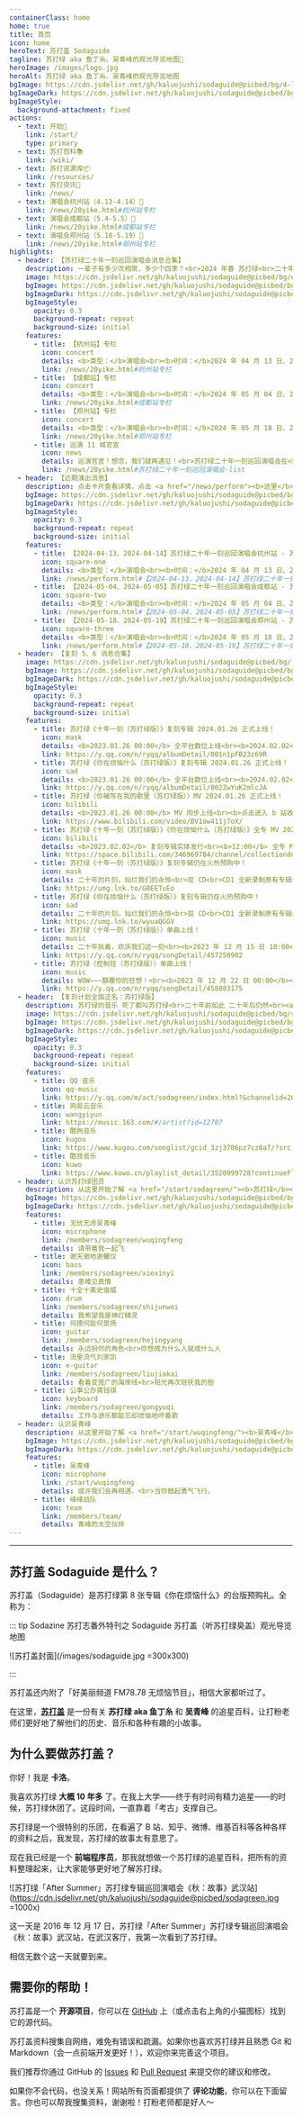 ```yaml
---
containerClass: home
home: true
title: 首页
icon: home
heroText: 苏打盖 Sodaguide
tagline: 苏打绿 aka 鱼丁糸、吴青峰的观光导览地图🧭
heroImage: /images/logo.jpg
heroAlt: 苏打绿 aka 鱼丁糸、吴青峰的观光导览地图
bgImage: https://cdn.jsdelivr.net/gh/kaluojushi/sodaguide@picbed/bg/4-light.svg
bgImageDark: https://cdn.jsdelivr.net/gh/kaluojushi/sodaguide@picbed/bg/4-dark.svg
bgImageStyle:
  background-attachment: fixed
actions:
  - text: 开始🎸
    link: /start/
    type: primary
  - text: 苏打百科📚
    link: /wiki/
  - text: 苏打资源库📦
    link: /resources/
  - text: 苏打资讯📰
    link: /news/
  - text: 演唱会杭州站（4.13-4.14）🎤
    link: /news/20yike.html#杭州站专栏
  - text: 演唱会成都站（5.4-5.5）🎤
    link: /news/20yike.html#成都站专栏
  - text: 演唱会郑州站（5.18-5.19）🎤
    link: /news/20yike.html#郑州站专栏
highlights:
  - header: 【苏打绿二十年一刻巡回演唱会消息合集】
    description: 一辈子有多少次相聚，多少个四季？<br>2024 年春 苏打绿<br>二十年一刻 巡回演唱会<br><a href="https://weibo.com/u/7889590866" target="_blank"><b>微博</b></a>、<a href="https://www.facebook.com/20thSG.Tour" target="_blank"><b>Facebook</b></a>、<a href="https://www.instagram.com/sodagreen.20th/" target="_blank"><b>Instagram</b></a>、<a href="https://www.xiaohongshu.com/user/profile/5ff1b5b1000000000100511c" target="_blank"><b>小红书</b></a>
    image: https://cdn.jsdelivr.net/gh/kaluojushi/sodaguide@picbed/bg/ershinianyike.jpg
    bgImage: https://cdn.jsdelivr.net/gh/kaluojushi/sodaguide@picbed/bg/ershinianyike.jpg
    bgImageDark: https://cdn.jsdelivr.net/gh/kaluojushi/sodaguide@picbed/bg/ershinianyike.jpg
    bgImageStyle:
      opacity: 0.3
      background-repeat: repeat
      background-size: initial
    features:
      - title: 【杭州站】专栏
        icon: concert
        details: <b>类型：</b>演唱会<br><b>时间：</b>2024 年 04 月 13 日、2024 年 04 月 14 日<br><b>地点：</b>杭州奥体中心体育馆<br><b>演出信息：</b>04 月 13 日、04 月 14 日每晚 19:00 开始<br><b>开票时间：</b>2024 年 03 月 12 日 12:18；2024 年 03 月 23 日 12:18 二开<br><b>票价：</b>480/680/980/1280/1580（片刻永恒特区），电子票强实名条件退<br><b>购票平台：</b>大麦、猫眼、票星球
        link: /news/20yike.html#杭州站专栏
      - title: 【成都站】专栏
        icon: concert
        details: <b>类型：</b>演唱会<br><b>时间：</b>2024 年 05 月 04 日、2024 年 05 月 05 日<br><b>地点：</b>成都凤凰山体育公园综合体育馆<br><b>演出信息：</b>05 月 04 日、05 月 05 日每晚 19:00 开始<br><b>开票时间：</b>2024 年 04 月 01 日 12:18<br><b>票价：</b>380/580/780/980/1280/1580（片刻永恒特区），电子票强实名条件退<br><b>购票平台：</b>大麦、猫眼、票星球
        link: /news/20yike.html#成都站专栏
      - title: 【郑州站】专栏
        icon: concert
        details: <b>类型：</b>演唱会<br><b>时间：</b>2024 年 05 月 18 日、2024 年 05 月 19 日<br><b>地点：</b>郑州奥体中心体育馆<br><b>演出信息：</b>05 月 18 日、05 月 19 日每晚 19:30 开始<br><b>开票时间：</b>待定<br><b>票价：</b>380/580/780/980/1280/1580（片刻永恒特区），电子票强实名条件退<br><b>购票平台：</b>大麦、猫眼、票星球
        link: /news/20yike.html#郑州站专栏
      - title: 巡演 11 城官宣
        icon: news
        details: 巡演官宣！想念，我们就再遇见！<br>苏打绿二十年一刻巡回演唱会在<br><b>广州、郑州、厦门、深圳</b><br><b>重庆、南京、武汉、杭州</b><br><b>成都、北京、上海</b><br>即将登场！
        link: /news/20yike.html#苏打绿二十年一刻巡回演唱会-list
  - header: 【近期演出消息】
    description: 点击卡片查看详情，点击 <a href="/news/perform"><b>这里</b></a> 查看更多
    bgImage: https://cdn.jsdelivr.net/gh/kaluojushi/sodaguide@picbed/bg/perform2023.jpg
    bgImageDark: https://cdn.jsdelivr.net/gh/kaluojushi/sodaguide@picbed/bg/perform2023.jpg
    bgImageStyle:
      opacity: 0.3
      background-repeat: repeat
      background-size: initial
    features:
      - title: 【2024-04-13、2024-04-14】苏打绿二十年一刻巡回演唱会杭州站 - 苏打绿
        icon: square-one
        details: <b>类型：</b>演唱会<br><b>时间：</b>2024 年 04 月 13 日、2024 年 04 月 14 日<br><b>地点：</b>杭州奥体中心体育馆<br><b>演出信息：</b>04 月 13 日、04 月 14 日每晚 19:00 开始<br><b>开票时间：</b>2024 年 03 月 12 日 12:18；2024 年 03 月 23 日 12:18 二开<br><b>票价：</b>480/680/980/1280/1580（片刻永恒特区），电子票强实名条件退<br><b>购票平台：</b>大麦、猫眼、票星球
        link: /news/perform.html#【2024-04-13、2024-04-14】苏打绿二十年一刻巡回演唱会杭州站-苏打绿
      - title: 【2024-05-04、2024-05-05】苏打绿二十年一刻巡回演唱会成都站 - 苏打绿
        icon: square-two
        details: <b>类型：</b>演唱会<br><b>时间：</b>2024 年 05 月 04 日、2024 年 05 月 05 日<br><b>地点：</b>成都凤凰山体育公园综合体育馆<br><b>演出信息：</b>05 月 04 日、05 月 05 日每晚 19:00 开始<br><b>开票时间：</b>2024 年 04 月 01 日 12:18<br><b>票价：</b>380/580/780/980/1280/1580（片刻永恒特区），电子票强实名条件退<br><b>购票平台：</b>大麦、猫眼、票星球
        link: /news/perform.html#【2024-05-04、2024-05-05】苏打绿二十年一刻巡回演唱会成都站-苏打绿
      - title: 【2024-05-18、2024-05-19】苏打绿二十年一刻巡回演唱会郑州站 - 苏打绿
        icon: square-three
        details: <b>类型：</b>演唱会<br><b>时间：</b>2024 年 05 月 18 日、2024 年 05 月 19 日<br><b>地点：</b>郑州奥体中心体育馆<br><b>演出信息：</b>05 月 18 日、05 月 19 日每晚 19:30 开始<br><b>开票时间：</b>待定<br><b>票价：</b>380/580/780/980/1280/1580（片刻永恒特区），电子票强实名条件退<br><b>购票平台：</b>大麦、猫眼、票星球
        link: /news/perform.html#【2024-05-18、2024-05-19】苏打绿二十年一刻巡回演唱会郑州站-苏打绿
  - header: 【复刻 5、6 消息合集】
    image: https://cdn.jsdelivr.net/gh/kaluojushi/sodaguide@picbed/bg/fuke56.jpg
    bgImage: https://cdn.jsdelivr.net/gh/kaluojushi/sodaguide@picbed/bg/fuke56.jpg
    bgImageDark: https://cdn.jsdelivr.net/gh/kaluojushi/sodaguide@picbed/bg/fuke56.jpg
    bgImageStyle:
      opacity: 0.3
      background-repeat: repeat
      background-size: initial
    features:
      - title: 苏打绿《十年一刻（苏打绿版）》复刻专辑 2024.01.26 正式上线！
        icon: mask
        details: <b>2023.01.26 00:00</b> 全平台数位上线<br><b>2024.02.02</b> 实体正式发行<br><b>点击进入 QQ 音乐收听链接</b>
        link: https://y.qq.com/n/ryqq/albumDetail/001n1pFB23z69R
      - title: 苏打绿《你在烦恼什么（苏打绿版）》复刻专辑 2024.01.26 正式上线！
        icon: sad
        details: <b>2023.01.26 00:00</b> 全平台数位上线<br><b>2024.02.02</b> 实体正式发行<br><b>点击进入 QQ 音乐收听链接</b>
        link: https://y.qq.com/n/ryqq/albumDetail/002ZwYuK2mlcJA
      - title: 苏打绿〈你被写在我的歌里（苏打绿版）〉MV 2024.01.26 正式上线！
        icon: bilibili
        details: <b>2023.01.26 00:00</b> MV 同步上线<br><b>点击进入 b 站收看链接</b>
        link: https://www.bilibili.com/video/BV1ow411j7oX/
      - title: 苏打绿《十年一刻（苏打绿版）》《你在烦恼什么（苏打绿版）》全专 MV 2024.02.02 正式上线！
        icon: bilibili
        details: <b>2023.02.02</b> 复刻专辑实体发行<br><b>12:00</b> 全专 MV 同步上线<br><b>点击进入 b 站收看链接</b>
        link: https://space.bilibili.com/346969784/channel/collectiondetail?sid=2006671
      - title: 苏打绿《十年一刻（苏打绿版）》复刻专辑仍在火热预购中！
        icon: mask
        details: 二十年的片刻，灿烂我们的永恒<br>双 CD<br>CD1 全新录制原有专辑经典曲目<br>CD2 梦幻重制 In Summer 下半场精选曲目<br>预购超值赠品：20 周年苏打志 Vol. 1<br><b>即日起</b> 仍在预购<br><b>2024.02.02</b> 正式发行<br><b>点击进入苏打绿官方预购链接</b>
        link: https://umg.lnk.to/GBEETuEo
      - title: 苏打绿《你在烦恼什么（苏打绿版）》复刻专辑仍在火热预购中！
        icon: sad
        details: 二十年的片刻，灿烂我们的永恒<br>双 CD<br>CD1 全新录制原有专辑经典曲目<br>CD2 惊喜重制演唱会经典曲目<br>预购超值赠品：20 周年苏打志 Vol. 2<br><b>即日起</b> 仍在预购<br><b>2024.02.02</b> 正式发行<br><b>点击进入苏打绿官方预购链接</b>
        link: https://umg.lnk.to/wyuaQGGV
      - title: 苏打绿〈十年一刻（苏打绿版）〉单曲上线！
        icon: music
        details: 二十年执着，欢庆我们这一刻<br><b>2023 年 12 月 15 日 10:00</b><br>单曲、MV 同步上线<br><b>点击进入 QQ 音乐收听链接</b>
        link: https://y.qq.com/n/ryqq/songDetail/457250902
      - title: 苏打绿〈控制狂（苏打绿版）〉单曲上线！
        icon: music
        details: WOW~~~巔覆你的狂想！<br><b>2023 年 12 月 22 日 00:00</b><br>MV、单曲，同步上线一起狂！<br><b>点击进入 QQ 音乐收听链接</b>
        link: https://y.qq.com/n/ryqq/songDetail/458883175
  - header: 【复刻计划全面正名：苏打绿版】
    description: 苏打绿的音乐 死了都叫苏打绿<br>二十年前如此 二十年后仍然<br><a href="/start/sodagreen/oaeen.html#复刻计划"><b>什么是复刻计划？</b></a>
    image: https://cdn.jsdelivr.net/gh/kaluojushi/sodaguide@picbed/bg/sodaversion.jpg
    bgImage: https://cdn.jsdelivr.net/gh/kaluojushi/sodaguide@picbed/bg/sodaversion.jpg
    bgImageDark: https://cdn.jsdelivr.net/gh/kaluojushi/sodaguide@picbed/bg/sodaversion.jpg
    bgImageStyle:
      opacity: 0.3
      background-repeat: repeat
      background-size: initial
    features:
      - title: QQ 音乐
        icon: qq-music
        link: https://y.qq.com/m/act/sodagreen/index.html?&channelid=200501158&ADTAG=hz_wb_neirong72keep_cid=1
      - title: 网易云音乐
        icon: wangyiyun
        link: https://music.163.com/#/artist?id=12707
      - title: 酷狗音乐
        icon: kugou
        link: https://www.kugou.com/songlist/gcid_3zj3706pz7cz0a7/?src_cid=3zj3706pz7cz0a7&chl=link&kgsscty1=link
      - title: 酷我音乐
        icon: kuwo
        link: https://www.kuwo.cn/playlist_detail/3520999728?continueFlag=71a4366dbfa42f32ca48461ec1db7a1d
  - header: 认识苏打绿团员
    description: 从这里开始了解 <a href="/start/sodagreen/"><b>苏打绿</b></a> 团员
    bgImage: https://cdn.jsdelivr.net/gh/kaluojushi/sodaguide@picbed/bg/3-light.svg
    bgImageDark: https://cdn.jsdelivr.net/gh/kaluojushi/sodaguide@picbed/bg/3-dark.svg
    features:
      - title: 无忧无虑吴青峰
        icon: microphone
        link: /members/sodagreen/wuqingfeng
        details: 请带着我一起飞
      - title: 谢天谢地谢馨仪
        icon: bass
        link: /members/sodagreen/xiexinyi
        details: 患难见真情
      - title: 十全十美史俊威
        icon: drum
        link: /members/sodagreen/shijunwei
        details: 我希望我是神灯精灵
      - title: 何德何能何景扬
        icon: guitar
        link: /members/sodagreen/hejingyang
        details: 永远扮你的角色<br>你想成为什么人就成什么人
      - title: 流里流气刘家凯
        icon: e-guitar
        link: /members/sodagreen/liujiakai
        details: 看着变宽广的海岸线<br>阳光再次轻抚我的脸
      - title: 公事公办龚钰祺
        icon: keyboard
        link: /members/sodagreen/gongyuqi
        details: 工作与游乐都能忘却烦恼地哼着歌
  - header: 认识吴青峰
    description: 从这里开始了解 <a href="/start/wuqingfeng/"><b>吴青峰</b></a>
    bgImage: https://cdn.jsdelivr.net/gh/kaluojushi/sodaguide@picbed/bg/6-light.svg
    bgImageDark: https://cdn.jsdelivr.net/gh/kaluojushi/sodaguide@picbed/bg/6-dark.svg
    features:
      - title: 吴青峰
        icon: microphone
        link: /start/wuqingfeng
        details: 或许我们会再相遇，<br>当你鼓起勇气飞行。
      - title: 峰峰战队
        icon: team
        link: /members/team/
        details: 青峰的太空伙伴
---
```


---

## 苏打盖 Sodaguide 是什么？

苏打盖（Sodaguide）是苏打绿第 8 张专辑《你在烦恼什么》的台版预购礼。全称为：

::: tip Sodazine 苏打志番外特刊之 Sodaguide 苏打盖（听苏打绿臭盖）观光导览地图

![苏打盖封面](/images/sodaguide.jpg =300x300)

:::

苏打盖还内附了「好美丽频道 FM78.78 无烦恼节目」，相信大家都听过了。

在这里，[**苏打盖**](/) 是一份有关 **苏打绿 aka 鱼丁糸** 和 **吴青峰** 的追星百科，让打粉老师们更好地了解他们的历史、音乐和各种有趣的小故事。

## 为什么要做苏打盖？

你好！我是 **卡洛**。

我喜欢苏打绿 **大概 10 年多** 了。在我上大学——终于有时间有精力追星——的时候，苏打绿休团了。这段时间，一直靠着「考古」支撑自己。

苏打绿是一个很特别的乐团，在看遍了 B 站、知乎、微博、维基百科等各种各样的资料之后，我发现，苏打绿的故事太有意思了。

现在我已经是一个 **前端程序员**，那我就想做一个苏打绿的追星百科，把所有的资料整理起来，让大家能够更好地了解苏打绿。

![苏打绿「After Summer」苏打绿专辑巡回演唱会《秋：故事》武汉站](https://cdn.jsdelivr.net/gh/kaluojushi/sodaguide@picbed/sodagreen.jpg =1000x)

这一天是 2016 年 12 月 17 日，苏打绿「After Summer」苏打绿专辑巡回演唱会《秋：故事》武汉站，在武汉客厅，我第一次看到了苏打绿。

相信无数个这一天就要到来。

## 需要你的帮助！

苏打盖是一个 **开源项目**，你可以在 [GitHub](https://github.com/kaluojushi/sodaguide) 上（或点击右上角的小猫图标）找到它的源代码。

苏打盖资料搜集自网络，难免有错误和疏漏。如果你也喜欢苏打绿并且熟悉 Git 和 Markdown（会一点前端开发更好！），欢迎你来完善这个项目。

我们推荐你通过 GitHub 的 [Issues](https://github.com/kaluojushi/sodaguide/issues) 和 [Pull Request](https://github.com/kaluojushi/sodaguide/pulls) 来提交你的建议和修改。

如果你不会代码，也没关系！网站所有页面都提供了 **评论功能**，你可以在下面留言。你也可以帮我搜集资料，谢谢啦！打粉老师都是好人～
